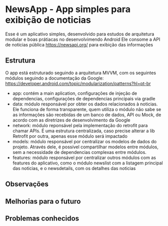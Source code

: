 # NewsApp - App simples para exibição de noticias

Esse é um aplicativo simples, desenvolvido para estudos de arquitetura modular e boas prátiacas no desenvolvimendo Android
Ele consome a API de noticias pública https://newsapi.org/ para exibição das informações

## Estrutura
O app está estruturado seguindo a arquitetura MVVM, com os seguintes módulos seguindo a documentação da Google: https://developer.android.com/topic/modularization/patterns?hl=pt-br
- app: contém a main aplication, configurações de injeção de dependencias, configurações de dependencias principais via gradle
- data: módulo responsável por obter os dados relacionados à noticias. Ele funciona de forma transparente, quem utiliza o módulo não sabe se as informações são recebidas de um banco de dados, API ou Mock, de acordo com as diretrizes de desenvolvimento da Google
- network: módulo reponsável pela implementação do retrofit para chamar APIs. É uma estrutura centralizada, caso precise alterar a lib Retrofit por outra, apenas esse módulo será impactado
- models: módulo responsável por centralizar os modelos de dados do projeto. Através dele, é possível compartilhar modelos entre módulos, sem a necessidade de dependencias complexas entre módulos. 
- features: módulo responsável por centralizar outros módulos com as features do aplicativo, como o módulo newslist com a listagem principal das noticias, e o newsdetails, com os detalhes das noticias

## Observações


## Melhorias para o futuro

## Problemas conhecidos
